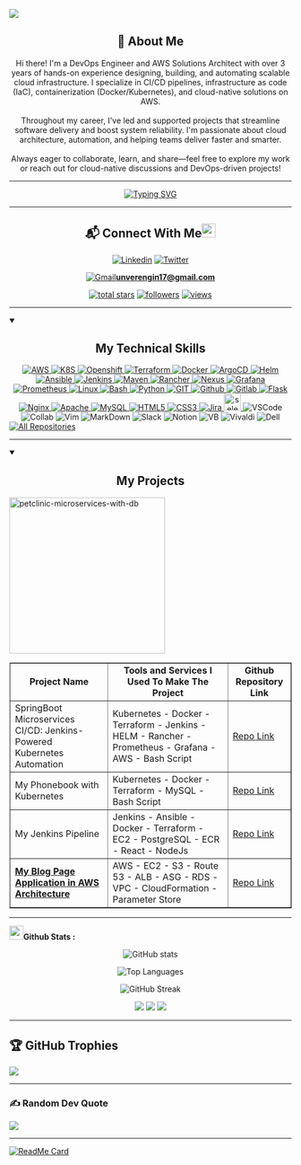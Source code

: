 ![](https://komarev.com/ghpvc/?username=engin-nvr&color=blue&style=for-the-badge)
<br/>

<div align=center>
<h2>💫 <b>About Me</b></h2>
Hi there! I'm a DevOps Engineer and AWS Solutions Architect with over 3 years of hands-on experience designing, building, and automating scalable cloud infrastructure. I specialize in CI/CD pipelines, infrastructure as code (IaC), containerization (Docker/Kubernetes), and cloud-native solutions on AWS.
<br/><br/>
Throughout my career, I've led and supported projects that streamline software delivery and boost system reliability. I'm passionate about cloud architecture, automation, and helping teams deliver faster and smarter.
<br/><br/>
Always eager to collaborate, learn, and share—feel free to explore my work or reach out for cloud-native discussions and DevOps-driven projects!
<hr/>
</div>

<div align=center>
     <a href="https://git.io/typing-svg"><img src="https://readme-typing-svg.demolab.com?font=VT323&size=35&duration=3500&pause=300&color=%2300FF00&center=true&vCenter=true&width=500&lines=Hi+I'm+Engin;Welcome+to+my+profile!;I'm+DevOps+Engineer;and+AWS+Solution+Architect;I+have+CKA+and+AWS+SSA+and+CCP;" alt="Typing SVG" /></a>
</div>
<hr/>


<div align="center">
     <h2 align="center">📬 Connect With Me<img src="https://media.giphy.com/media/hvRJCLFzcasrR4ia7z/giphy.gif" width="25px"></h2>

[![Linkedin](https://img.shields.io/badge/-LinkedIn-blue?style=flat&logo=Linkedin&logoColor=white)](https://www.linkedin.com/in/engin-unver/)
[![Twitter](https://img.shields.io/badge/Twitter-%231DA1F2.svg?logo=Twitter&logoColor=white)](https://x.com/engin_nvr) 



<!--
[![Medium](https://img.shields.io/badge/-Medium-black?style=flat&logo=medium&logoColor=white)](https://d4rkn3m3s1s.medium.com)
-->
[![Gmail](https://img.shields.io/badge/-Gmail-c14438?style=flat&logo=Gmail&logoColor=white)](mailto:unverengin17@gmail.com)**unverengin17@gmail.com**

</div>

<p align="center">
  <a href="https://github.com/engin-nvr?tab=repositories&sort=stargazers">
    <img alt="total stars" title="Total stars on GitHub" src="https://custom-icon-badges.demolab.com/github/stars/engin-nvr?color=55960c&style=for-the-badge&labelColor=488207&logo=star"/></a>
  <a href="https://github.com/eng,n-nvr1?tab=followers">
    <img alt="followers" title="Follow me on Github" src="https://custom-icon-badges.demolab.com/github/followers/engin-nvr?color=236ad3&labelColor=1155ba&style=for-the-badge&logo=person-add&label=Follow&logoColor=white"/></a>
  <a href="https://github.com/engin-nvr/Simple-View-Counter">
    <img alt="views" title="GitHub profile views" src="https://freshidea.com/jonah/app/DenverCoder1-profile-views"/></a>
</p>

<hr/>

<details open> 
<!-- Some badges are from https://github.com/Ileriayo/markdown-badges -->

  
<summary><h2 align="center">My Technical Skills</h2></summary>
<div align="center">
     
<a href="https://aws.amazon.com/" target="_blank" rel="noreferrer">
     <img src="https://img.shields.io/badge/Amazon_AWS-FFA500?style=for-the-badge&logo=amazon-web-services&logoColor=black" alt="AWS"/>
</a>
<a href="https://kubernetes.io/" target="_blank" rel="noreferrer"> 
     <img src="https://img.shields.io/badge/kubernetes-%23326ce5.svg?style=for-the-badge&logo=kubernetes&logoColor=white" alt="K8S"/> 
</a> 
<a href="https://www.redhat.com/en/technologies/cloud-computing/openshift/" target="_blank" rel="noreferrer"> 
     <img src="xxx" alt="Openshift"/>
</a>
<a href="https://www.terraform.io/" target="_blank" rel="noreferrer"> 
     <img src="https://img.shields.io/badge/terraform-%235835CC.svg?style=for-the-badge&logo=terraform&logoColor=white" alt="Terraform"/>
</a> 
<a href="https://www.docker.com/" target="_blank" rel="noreferrer"> 
     <img src="https://img.shields.io/badge/docker-%230db7ed.svg?style=for-the-badge&logo=docker&logoColor=white" alt="Docker"/>
</a> 
<a href="https://argoproj.github.io/cd/" target="_blank" rel="noreferrer"> 
     <img src="https://img.shields.io/badge/Argo%20CD-1e0b3e?style=for-the-badge&logo=argo&logoColor=#d16044" alt="ArgoCD"/>
</a>
<a href="https://helm.sh/" target="_blank" rel="noreferrer"> 
     <img src="https://img.shields.io/badge/Helm-0F1689?style=for-the-badge&logo=Helm&labelColor=0F1689" alt="Helm"/>
</a>
<a href="https://www.ansible.com/" target="_blank" rel="noreferrer"> 
    <img src="https://img.shields.io/badge/Ansible-000000?style=for-the-badge&logo=ansible&logoColor=white" alt="Ansible"/>
</a> 
<a href="https://www.jenkins.io/" target="_blank" rel="noreferrer"> 
     <img src="https://img.shields.io/badge/Jenkins-D24939?style=for-the-badge&logo=Jenkins&logoColor=white" alt="Jenkins"/>
</a> 
<a href="https://maven.apache.org/" target="_blank" rel="noreferrer"> 
     <img src="https://img.shields.io/badge/apache_maven-C71A36?style=for-the-badge&logo=apachemaven&logoColor=white" alt="Maven"/> 
</a> 
<a href="https://www.rancher.com/" target="_blank" rel="noreferrer"> 
     <img src="https://img.shields.io/badge/Rancher-0075A8?style=for-the-badge&logo=rancher&logoColor=white" alt="Rancher"/>
</a>
<a href="https://www.sonatype.com/products/sonatype-nexus-repository/" target="_blank" rel="noreferrer"> 
     <img src="https://img.shields.io/badge/Sonatype-nexus-000000?style=for-the-badge&logo=sonatype-nexus&labelColor=000000" alt="Nexus"/>
</a> 
<a href="https://grafana.com" target="_blank" rel="noreferrer"> 
     <img src="https://img.shields.io/badge/Grafana-F2F4F9?style=for-the-badge&logo=grafana&logoColor=orange&labelColor=F2F4F9" alt="Grafana"/>
</a> 
<a href="https://prometheus.io/" target="_blank" rel="noreferrer"> 
    <img src="https://img.shields.io/badge/Prometheus-000000?style=for-the-badge&logo=prometheus&labelColor=000000" alt="Prometheus"/>
</a> 
<a href="https://www.linux.org/" target="_blank" rel="noreferrer"> 
    <img src="https://img.shields.io/badge/linux-E44C30?style=for-the-badge&logo=linux&logoColor=white" alt="Linux"/> 
</a> 
<a href="https://www.gnu.org/software/bash/" target="_blank" rel="noreferrer">
     <img src="https://img.shields.io/badge/%20Bash-4EAA25?style=for-the-badge&logo=GNU%20Bash&logoColor=white" alt="Bash"/>
</a> 
<a href="https://www.python.org/" target="_blank" rel="noreferrer"> 
     <img src="https://img.shields.io/badge/Python-14354C?style=for-the-badge&logo=python&logoColor=white" alt="Python"/>
</a>
<a href="https://git-scm.com/" target="_blank" rel="noreferrer"> 
   <img src="https://img.shields.io/badge/GIT-E44C30?style=for-the-badge&logo=git&logoColor=white" alt="GIT"/>
</a> 
<a href="https://www.github.com/" target="_blank" rel="noreferrer"> 
    <img src="https://img.shields.io/badge/GitHub-100000?style=for-the-badge&logo=github&logoColor=white" alt="Github"/>
</a> 
<a href="https://gitlab.com/zehkira/monophony" target="_blank" rel="noreferrer"> 
    <img src="https://img.shields.io/badge/GitLab-FF8C00?style=for-the-badge&logo=gitlab&logoColor=white" alt="Gitlab"/> 
</a> 
<a href="https://flask.palletsprojects.com/" target="_blank" rel="noreferrer"> 
     <img src="https://img.shields.io/badge/Flask-000000?style=for-the-badge&logo=flask&logoColor=white" alt="Flask"/>
</a>
<a href="https://www.nginx.com" target="_blank" rel="noreferrer"> 
     <img src="https://img.shields.io/badge/Nginx-009639?style=for-the-badge&logo=nginx&logoColor=white" alt="Nginx"/> 
</a> 
<a href="https://www.apache.org/" target="_blank" rel="noreferrer"> 
    <img src="https://img.shields.io/badge/Apache-D22128?style=for-the-badge&logo=Apache&logoColor=white" alt="Apache"/>
</a> 
<a href="https://www.mysql.com/" target="_blank" rel="noreferrer"> 
     <img src="https://img.shields.io/badge/MySQL-005C84?style=for-the-badge&logo=mysql&logoColor=white" alt="MySQL"/> 
</a> 
<a href="https://html.spec.whatwg.org/" target="_blank" rel="noreferrer"> 
    <img src="https://img.shields.io/badge/HTML5-E34F26?style=for-the-badge&logo=html5&logoColor=white" alt="HTML5"/>
</a> 
<a href="https://www.w3.org/Style/CSS/" target="_blank" rel="noreferrer"> 
    <img src="https://img.shields.io/badge/CSS3-1572B6?style=for-the-badge&logo=css3&logoColor=white" alt="CSS3"/>
</a> 
<a href="https://www.atlassian.com/software/jira/" target="_blank" rel="noreferrer"> 
    <img src="https://img.shields.io/badge/Jira-0052CC?style=for-the-badge&logo=Jira&logoColor=white" alt="Jira"/>
</a> 
<a href="https://www.selenium.dev/" target="_blank" rel="noreferrer"> 
     <img src="https://raw.githubusercontent.com/detain/svg-logos/780f25886640cef088af994181646db2f6b1a3f8/svg/selenium-logo.svg" alt="selenium"  width="30" height="30"/> 
</a> 
<img src="https://img.shields.io/badge/Visual_Studio_Code-0078D4?style=for-the-badge&logo=visual%20studio%20code&logo" alt="VSCode" />
<img src="https://img.shields.io/badge/Colab-F9AB00?style=for-the-badge&logo=googlecolab&color=525252" alt="Collab"/>
<img src="https://img.shields.io/badge/VIM-%2311AB00.svg?&style=for-the-badge&logo=vim&logoColor=blue" alt="Vim"/>
<img src="https://img.shields.io/badge/Markdown-000000?style=for-the-badge&logo=markdown&logoColor=white" alt="MarkDown"/>
<img src="https://img.shields.io/badge/Slack-4A154B?style=for-the-badge&logo=slack&logoColor=white" alt="Slack"/> 
<img src="https://img.shields.io/badge/Notion-000000?style=for-the-badge&logo=notion&logoColor=white" alt="Notion"/>
<img src="https://img.shields.io/badge/VirtualBox-21416b?style=for-the-badge&logo=VirtualBox&logoColor=white" alt="VB"/>
<img src="https://img.shields.io/badge/Vivaldi-EF3939?style=for-the-badge&logo=Vivaldi&logoColor=white" alt="Vivaldi"/>
<img src="https://img.shields.io/badge/dell%20laptop-007DB8?style=for-the-badge&logo=dell&logoColor=white" alt="Dell"/>  

</div>
  <a href="https://github.com/engin-nvr?tab=repositories&sort=stargazers"><img alt="All Repositories" title="All Repositories" src="https://custom-icon-badges.demolab.com/badge/-Click%20Here%20For%20All%20My%20Repos-1F222E?style=for-the-badge&logoColor=white&logo=repo"/></a>
</details>

<hr/>
<!--<a href="https://www.gnu.org/software/bash/" target="_blank"><img style="margin: 10px" src="https://profilinator.rishav.dev/skills-assets/gnu_bash-icon.svg" alt="Bash" height="50" /></a> -->
<!--
# My Future Skills
![Jenkins](	https://img.shields.io/badge/Jenkins-D24939?style=for-the-badge&logo=Jenkins&logoColor=white) ![AWS](https://img.shields.io/badge/AWS-%23FF9900.svg?style=for-the-badge&logo=amazon-aws&logoColor=white) ![Docker](https://img.shields.io/badge/Docker-2CA5E0?style=for-the-badge&logo=docker&logoColor=white)
![Kubernetes](https://img.shields.io/badge/kubernetes-326ce5.svg?&style=for-the-badge&logo=kubernetes&logoColor=white) ![Aws](https://img.shields.io/badge/Amazon_AWS-FF9900?style=for-the-badge&logo=amazonaws&logoColor=white) ![JS](https://img.shields.io/badge/JavaScript-323330?style=for-the-badge&logo=javascript&logoColor=F7DF1E) ![TypeScript](https://img.shields.io/badge/TypeScript-007ACC?style=for-the-badge&logo=typescript&logoColor=white) ![Json](https://img.shields.io/badge/json-5E5C5C?style=for-the-badge&logo=json&logoColor=white)
<br/> <br/>
-->
<details open>
<summary><h2 align="center">My Projects</h2></summary>
<!-- Repo info cards - https://github.com/anuraghazra/github-readme-stats -->
<!-- Small repo cards (fork) - https://github.com/DenverCoder1/github-readme-stats -->
<!-- Small repo cards https://github.com/engin-nvr/github-readme-stats (fork of anuraghazra/github-readme-stats) -->

 <p align="left">
    <a href="https://github.com/engin-nvr/petclinic-microservices-with-db"><img width="278" src="https://engin-nvr-github-readme-stats.vercel.app/api/pin/?username=engin-nvr&repo=petclinic-microservices-with-db&theme=react&bg_color=1F222E&title_color=F85D7F&hide_border=true&icon_color=F8D866&show_icons=false" alt="petclinic-microservices-with-db"></a>


<table border="1"  align="center"> 
    <td  align="center"><strong>Project Name</strong></td>
      <td  align="center">
        <strong>Tools and Services I Used To Make The Project</strong>
      </td>
      <td  align="center""><strong>Github Repository Link</strong></td>
     <tr>
        <td><span class="highlighted-text">SpringBoot Microservices CI/CD: Jenkins-Powered Kubernetes Automation</span></td>
        <td>Kubernetes - Docker - Terraform - Jenkins - HELM - Rancher - Prometheus - Grafana - AWS - Bash Script</td>
        <td><a href="https://github.com/engin-nvr/petclinic-microservices-with-db">Repo Link</a></td>
      </tr>
     <tr>
        <td><span class="highlighted-text">My Phonebook with Kubernetes</span></td>
        <td>Kubernetes - Docker - Terraform - MySQL - Bash Script</td>
        <td><a href="https://github.com/engin-nvr/my-phonebook-with-kubernetes">Repo Link</a></td>
      </tr>
     <tr>
        <td><span class="highlighted-text">My Jenkins Pipeline</span></td>
        <td>Jenkins - Ansible - Docker - Terraform - EC2 - PostgreSQL - ECR - React - NodeJs</td>
        <td><a href="https://github.com/engin-nvr/my-jenkins-pipeline">Repo Link</a></td>
      </tr>
     <tr>
        <td><span style="font-weight: bold; text-decoration: underline;">My Blog Page Application in AWS Architecture</span></td>
        <td>AWS - EC2 - S3 - Route 53 - ALB - ASG - RDS - VPC - CloudFormation - Parameter Store</td>
        <td><a href="https://github.com/engin-nvr/my-phonebook-application-in-AWS-architecture">Repo Link</a></td>
      </tr>
</table>
<hr>
<p align="left">
<!--    <a href="https://github.com/engin-nvr/main/README.md"><img alt="All Repositories" title="All Repositories" src="https://custom-icon-badges.demolab.com/badge/-Click%20Here%20For%20All%20My%20Forks-1F222E?style=for-the-badge&logoColor=white&logo=fork"/></a>
  </p>
-->
</details>

<img src="https://media.giphy.com/media/cj87CxfRtrUifF3Ryk/giphy.gif" width="25"><b>Github Stats :</b>
<br>
<div align="center">

  
![GitHub stats](https://github-readme-stats.vercel.app/api?username=engin-nvr&theme=moltack&show_icons=true)

![Top Languages](https://github-readme-stats-eight-theta.vercel.app/api/top-langs/?username=engin-nvr&layout=compact&langs_count=8&theme=dracula)

![GitHub Streak](https://github-readme-streak-stats.herokuapp.com/?user=engin-nvr&theme=moltack)

[](https://github-readme-stats.vercel.app/api?username=engin-nvr&theme=gruvbox&hide_border=false&include_all_commits=true&count_private=true)
<!--aynı islem<img src="https://github-readme-stats.vercel.app/api?username=engin-nvr&show_icons=true&locale=en&theme=gruvbox"/> -->
<img src="http://github-profile-summary-cards.vercel.app/api/cards/most-commit-language?username=engin-nvr&theme=chartreuse_dark"/>
<img src="http://github-profile-summary-cards.vercel.app/api/cards/repos-per-language?username=engin-nvr&theme=chartreuse_dark"/>

<!-- bu sekilde de olabilir <img src="http://github-profile-summary-cards.vercel.app/api/cards/stats?username=engin-nvr&theme=blue_green" />-->

<img src="http://github-profile-summary-cards.vercel.app/api/cards/profile-details?username=engin-nvr&theme=dark"/>
</div>

<hr/>

## 🏆 GitHub Trophies 
![](https://github-profile-trophy.vercel.app/?username=engin-nvr&theme=juicyfresh&no-frame=false&no-bg=false&margin-w=4)

<hr/>

### ✍️ Random Dev Quote
![](https://quotes-github-readme.vercel.app/api?type=horizontal&theme=gruvbox)
<hr/>

[![ReadMe Card](https://github-readme-stats.vercel.app/api/pin/?username=engin-nvr&repo=petclinic-microservices-with-db&theme=gruvbox)](https://github.com/engin-nvr/petclinic-microservices-with-db)

<!-- Proudly created with GPRM ( https://gprm.itsvg.in ) -->
